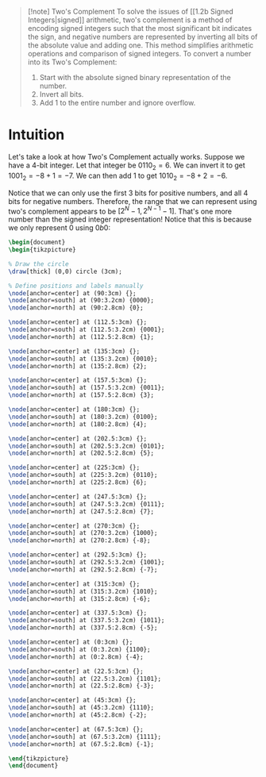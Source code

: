 >[!note] Two's Complement
>To solve the issues of [[1.2b Signed Integers|signed]] arithmetic, two's complement is a method of encoding signed integers such that the most significant bit indicates the sign, and negative numbers are represented by inverting all bits of the absolute value and adding one. This method simplifies arithmetic operations and comparison of signed integers. To convert a number into its Two's Complement:
>1. Start with the absolute signed binary representation of the number.
>2. Invert all bits.
>3. Add 1 to the entire number and ignore overflow.

# Intuition
Let's take a look at how Two's Complement actually works. Suppose we have a 4-bit integer. Let that integer be $0110_2=6$. We can invert it to get $1001_2=-8 + 1 = -7$. We can then add $1$ to get $1010_2=-8+2=-6$.

Notice that we can only use the first 3 bits for positive numbers, and all 4 bits for negative numbers. Therefore, the range that we can represent using two's complement appears to be $[2^N-1, 2^{N-1}-1]$. That's one more number than the signed integer representation! Notice that this is because we only represent 0 using $0b0$:
```tikz
\begin{document}
\begin{tikzpicture}

% Draw the circle
\draw[thick] (0,0) circle (3cm);

% Define positions and labels manually
\node[anchor=center] at (90:3cm) {};
\node[anchor=south] at (90:3.2cm) {0000};
\node[anchor=north] at (90:2.8cm) {0};

\node[anchor=center] at (112.5:3cm) {};
\node[anchor=south] at (112.5:3.2cm) {0001};
\node[anchor=north] at (112.5:2.8cm) {1};

\node[anchor=center] at (135:3cm) {};
\node[anchor=south] at (135:3.2cm) {0010};
\node[anchor=north] at (135:2.8cm) {2};

\node[anchor=center] at (157.5:3cm) {};
\node[anchor=south] at (157.5:3.2cm) {0011};
\node[anchor=north] at (157.5:2.8cm) {3};

\node[anchor=center] at (180:3cm) {};
\node[anchor=south] at (180:3.2cm) {0100};
\node[anchor=north] at (180:2.8cm) {4};

\node[anchor=center] at (202.5:3cm) {};
\node[anchor=south] at (202.5:3.2cm) {0101};
\node[anchor=north] at (202.5:2.8cm) {5};

\node[anchor=center] at (225:3cm) {};
\node[anchor=south] at (225:3.2cm) {0110};
\node[anchor=north] at (225:2.8cm) {6};

\node[anchor=center] at (247.5:3cm) {};
\node[anchor=south] at (247.5:3.2cm) {0111};
\node[anchor=north] at (247.5:2.8cm) {7};

\node[anchor=center] at (270:3cm) {};
\node[anchor=south] at (270:3.2cm) {1000};
\node[anchor=north] at (270:2.8cm) {-8};

\node[anchor=center] at (292.5:3cm) {};
\node[anchor=south] at (292.5:3.2cm) {1001};
\node[anchor=north] at (292.5:2.8cm) {-7};

\node[anchor=center] at (315:3cm) {};
\node[anchor=south] at (315:3.2cm) {1010};
\node[anchor=north] at (315:2.8cm) {-6};

\node[anchor=center] at (337.5:3cm) {};
\node[anchor=south] at (337.5:3.2cm) {1011};
\node[anchor=north] at (337.5:2.8cm) {-5};

\node[anchor=center] at (0:3cm) {};
\node[anchor=south] at (0:3.2cm) {1100};
\node[anchor=north] at (0:2.8cm) {-4};

\node[anchor=center] at (22.5:3cm) {};
\node[anchor=south] at (22.5:3.2cm) {1101};
\node[anchor=north] at (22.5:2.8cm) {-3};

\node[anchor=center] at (45:3cm) {};
\node[anchor=south] at (45:3.2cm) {1110};
\node[anchor=north] at (45:2.8cm) {-2};

\node[anchor=center] at (67.5:3cm) {};
\node[anchor=south] at (67.5:3.2cm) {1111};
\node[anchor=north] at (67.5:2.8cm) {-1};

\end{tikzpicture}
\end{document}

```
